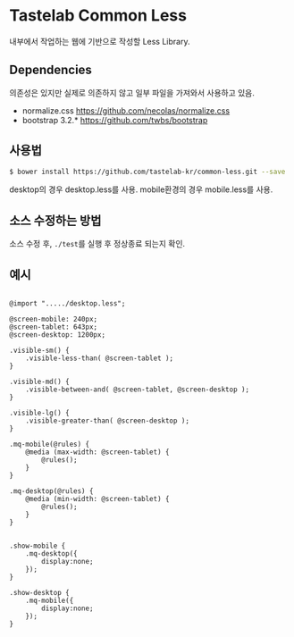 Tastelab Common Less
===

내부에서 작업하는 웹에 기반으로 작성할 Less Library.

## Dependencies

의존성은 있지만 실제로 의존하지 않고 일부 파일을 가져와서 사용하고 있음.

- normalize.css https://github.com/necolas/normalize.css
- bootstrap 3.2.* https://github.com/twbs/bootstrap

## 사용법

```bash
$ bower install https://github.com/tastelab-kr/common-less.git --save
```

desktop의 경우 desktop.less를 사용.
mobile환경의 경우 mobile.less를 사용.


## 소스 수정하는 방법

소스 수정 후, `./test`를 실행 후 정상종료 되는지 확인.

## 예시


```less

@import "...../desktop.less";

@screen-mobile: 240px;
@screen-tablet: 643px;
@screen-desktop: 1200px;

.visible-sm() {
    .visible-less-than( @screen-tablet );
}

.visible-md() {
    .visible-between-and( @screen-tablet, @screen-desktop );
}

.visible-lg() {
    .visible-greater-than( @screen-desktop );
}

.mq-mobile(@rules) {
    @media (max-width: @screen-tablet) {
        @rules();
    }
}

.mq-desktop(@rules) {
    @media (min-width: @screen-tablet) {
        @rules();
    }
}


.show-mobile {
    .mq-desktop({
        display:none;
    });
}

.show-desktop {
    .mq-mobile({
        display:none;
    });
}
```
